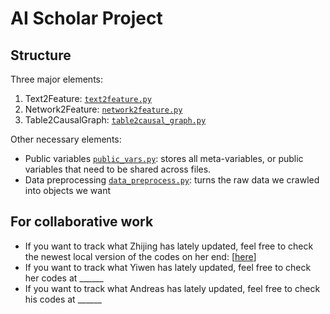 # AI Scholar Project

## Structure

Three major elements:

1. Text2Feature: [`text2feature.py`](text2feature.py)
1. Network2Feature: [`network2feature.py`](network2feature.py)
1. Table2CausalGraph: [`table2causal_graph.py`](table2causal_graph.py)

Other necessary elements:

- Public variables [`public_vars.py`](public_vars.py): stores all meta-variables, or public variables that need to be
  shared across files.
- Data preprocessing [`data_preprocess.py`](data_preprocess.py): turns the raw data we crawled into objects we
  want

## For collaborative work

- If you want to track what Zhijing has lately updated, feel free to check the newest local version of the codes on her
  end: [[here](https://drive.google.com/drive/folders/1mS5XFLy2QTNpA5iO6ewrL9zEITraPYOl?usp=drive_fs)]
- If you want to track what Yiwen has lately updated, feel free to check her codes at ______
- If you want to track what Andreas has lately updated, feel free to check his codes at ______

